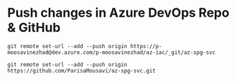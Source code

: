# Push changes in Azure DevOps Repo & GitHub
```
git remote set-url --add --push origin https://p-moosavinezhad@dev.azure.com/p-moosavinezhad/az-iac/_git/az-spg-svc

git remote set-url --add --push origin https://github.com/ParisaMousavi/az-spg-svc.git
```